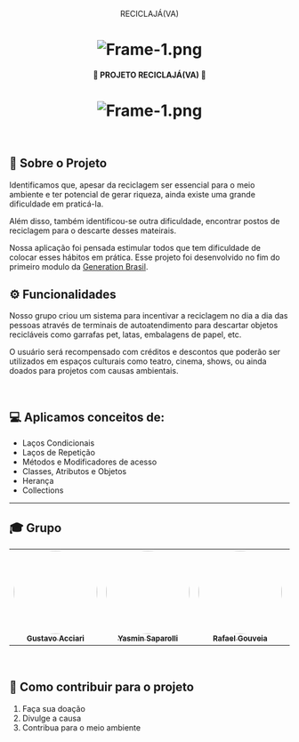 <p align="center">
RECICLAJÁ(VA)
</p>

<h1 align="center">
    <img src="https://www.imagemhost.com.br/images/2023/04/25/Frame-1.png" alt="Frame-1.png" border="0" />
</h1>

<h4 align="center">🌲  PROJETO RECICLAJÁ(VA) 🌲</h4>


<h1 align="center">
    <img src="https://img.shields.io/badge/java-%23ED8B00.svg?style=for-the-badge&logo=openjdk&logoColor=white" alt="Frame-1.png" border="0" />
</h1>

<br>

## 🌱 Sobre o Projeto

Identificamos que, apesar da reciclagem ser essencial para o meio ambiente e ter potencial de gerar riqueza, ainda existe uma grande dificuldade em praticá-la.

Além disso, também identificou-se outra dificuldade, encontrar postos de reciclagem para o descarte desses mateirais.

Nossa aplicação foi pensada estimular todos que tem dificuldade de colocar esses hábitos em prática. Esse projeto foi desenvolvido no fim do primeiro modulo da 
[Generation Brasil](https://brazil.generation.org/).
## ⚙ Funcionalidades
Nosso grupo criou um sistema para incentivar a reciclagem no dia a dia das pessoas através de terminais de autoatendimento para descartar objetos recicláveis como garrafas pet, latas, embalagens de papel, etc.

O usuário será recompensado com créditos e descontos que poderão ser utilizados em espaços culturais como teatro, cinema, shows, ou ainda doados para projetos com causas ambientais.

<br>

## 💻 Aplicamos conceitos de:

- Laços Condicionais
- Laços de Repetição
- Métodos e Modificadores de acesso
- Classes, Atributos e Objetos       
- Herança
- Collections


---

## 🎓 Grupo



<table>
  <tr>
    <td align="center"><a href="https://github.com/Guacciari"><img style="border-radius: 50%;" src="https://avatars.githubusercontent.com/u/127262251?v=4" width="150px;" alt=""/><br /><sub><b>Gustavo Acciari</b></sub></a><br /><a href="https://thegetset.herokuapp.com/" title="GetSet"></a></td>
    <td align="center"><a href="https://github.com/Yasmin-CCS"><img style="border-radius: 50%;" src="https://avatars.githubusercontent.com/u/127205957?v=4" width="150px;" alt=""/><br /><sub><b>Yasmin Saparolli</b></sub></a><br /><a href="https://github.com/Yasmin-CCS" title="GetSet"></a></td>
    <td align="center"><a href="https://github.com/RaffaGouveia"><img style="border-radius: 50%;" src="https://avatars.githubusercontent.com/u/127224003?v=4" width="150px" alt=""/><br /><sub><b>Rafael Gouveia</b></sub></a><br /><a href="" title="GetSet"></a></td>
    <td align="center"><a href="https://github.com/celoselado"><img style="border-radius: 50%;" src="https://media.licdn.com/dms/image/D4E03AQFKD29VfmvbfA/profile-displayphoto-shrink_800_800/0/1678922475652?e=1685577600&v=beta&t=z5Nef9RJ-5n4pr3tqyFf_3ppJ_klD5gDNEriVa0UO6Q" width="150px;" alt=""/><br /><sub><b> Marcelo Alexandre</b></sub></a><br /><a href="https://thegetset.herokuapp.com/" title="GetSet"></a></td> 
    <td align="center"><a href="https://github.com/JesscMendesr"><img style="border-radius: 50%;" src="https://avatars.githubusercontent.com/u/112830319?v=4" width="150px;" alt=""/><br /><sub><b>Jess Mendes</b></sub></a><br /title="GetSet"></a></td>
    <td align="center"><a href="https://github.com/juliana-inocencio"><img style="border-radius: 50%;" src="https://avatars.githubusercontent.com/u/103137785?v=1" width="150px;" alt=""/><br /><sub><b>Juliana Inocencio</b></sub></a><br /><a href="https://thegetset.herokuapp.com/" title="GetSet"></a></td>
  </tr>
</table>

<br>

## 💪 Como contribuir para o projeto

1. Faça sua doação 
2. Divulge a causa 
3. Contribua para o meio ambiente
